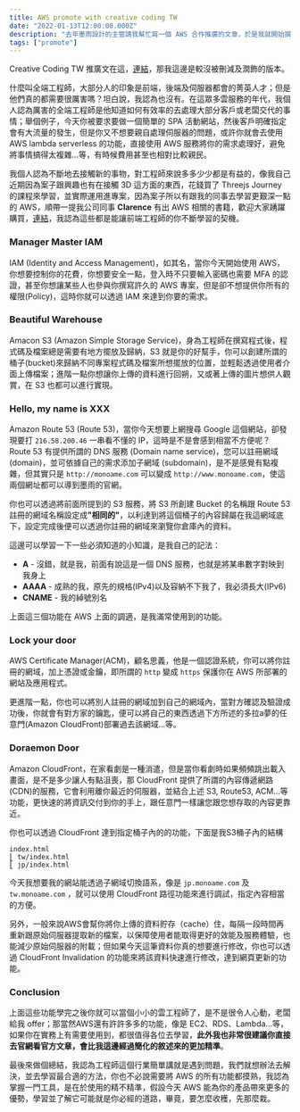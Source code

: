 ```yaml
---
title: AWS promote with creative coding TW
date: "2022-01-13T12:00:00.000Z"
description: "去年墨雨設計的主管請我幫忙寫一個 AWS 合作推廣的文章，於是我就開始撰寫一些我平時時常使用的功能，像是 IAM, S3, Route53, Lambda,CloudFront, lightsail, EC2, RDS...等的功能，那也於近期正式上架到 Creative Coding TW 的站台上面了，雖然因為潤筆的關係及我認為有些內容對於沒接觸過 AWS 的會稍微較難，所以很多內容都刪除了，畢竟是推廣的文章，但能讓自己的東西擺出去給人看到，對於我來說還是感到很開心的一件事，畢竟我也不是什麼 AWS 特別厲害的人，大多數我都必須上網搜尋或詢問較專業的人來獲得解答；那這篇文章我會著重在“前端”工程師如何能踏進 AWS 領域的這部分來進行講述。" 
tags: ["promote"]
---
```


Creative Coding TW 推廣文在這，[連結](https://creativecoding.in/2021/12/14/%e3%80%90-%e5%90%88%e4%bd%9c%e6%8e%a8%e5%bb%a3%ef%bc%9aaws%e5%b8%b6%e4%bd%a0%e5%9c%a8%e9%9b%b2%e7%ab%af%e9%a3%9b%e3%80%91/)，那我這邊是較沒被刪減及潤飾的版本。

什麼叫全端工程師，大部分人的印象是前端，後端及伺服器都會的菁英人才；但是他們真的都需要很厲害嗎？坦白說，我認為也沒有。在這眾多雲服務的年代，我個人認為厲害的全端工程師是他知道如何有效率的去處理大部分客戶或老闆交代的事情；舉個例子，今天你被要求要做一個簡單的 SPA 活動網站，然後客戶明確指定會有大流量的發生，但是你又不想要親自處理伺服器的問題，或許你就會去使用 AWS lambda serverless 的功能，直接使用 AWS 服務將你的需求處理好，避免將事情搞得太複雜...等，有時候費用甚至也相對比較親民。

我個人認為不斷地去接觸新的事物，對工程師來說多多少少都是有益的，像我自己近期因為案子跟興趣也有在接觸 3D 這方面的東西，花錢買了 Threejs Journey 的課程來學習，並實際運用進專案，因為案子所以有跟我的同事去學習更艱深一點的 AWS，順帶一提我公司同事 <strong>Clarence</strong> 有出 AWS 相關的書籍，歡迎大家踴躍購買，[連結](https://www.tenlong.com.tw/products/9789864349203)，我認為這些都是能讓前端工程師的你不斷學習的契機。

### Manager Master IAM
IAM (Identity and Access Management)，如其名，當你今天開始使用 AWS，你想要控制你的花費，你想要安全一點，登入時不只要輸入密碼也需要 MFA 的認證，甚至你想讓某些人也參與你撰寫許久的 AWS 專案，但是卻不想提供你所有的權限(Policy)，這時你就可以透過 IAM 來達到你要的需求。

### Beautiful Warehouse
Amacon S3 (Amazon Simple Storage Service)，身為工程師在撰寫程式後，程式碼及檔案總是需要有地方擺放及歸納，S3 就是你的好幫手，你可以創建所謂的桶子(bucket)來歸納不同專案程式碼及檔案所想擺放的位置，並輕鬆透過使用者介面上傳檔案；進階一點你想讓你上傳的資料進行回朔，又或著上傳的圖片想供人觀賞，在 S3 也都可以進行實現。

### Hello, my name is XXX
Amazon Route 53 (Route 53)，當你今天想要上網搜尋 Google 這個網站，卻發現要打 `216.58.200.46` 一串看不懂的 IP，這時是不是會感到相當不方便呢？Route 53 有提供所謂的 DNS 服務 (Domain name service)，您可以註冊網域 (domain)，並可依據自己的需求添加子網域 (subdomain)，是不是感覺有點複雜，但其實只是 `http://monoame.com` 可以變成 `http://www.monoame.com`，使這兩個網址都可以導到墨雨的官網。

你也可以透過將前面所提到的 S3 服務，將 S3 所創建 Bucket 的名稱跟 Route 53 註冊的網域名稱設定成<strong>"相同的"</strong>，以利達到將這個桶子的內容歸屬在我這網域底下，設定完成後便可以透過你註冊的網域來瀏覽你倉庫內的資料。

這邊可以學習一下一些必須知道的小知識，是我自己的記法：

- <strong>A</strong> - 沒錯，就是我，前面有說這是一個 DNS 服務，也就是將某串數字對映到我身上
- <strong>AAAA</strong> - 成熟的我，原先的規格(IPv4)以及容納不下我了，我必須長大(IPv6)
- <strong>CNAME</strong> - 我的綽號別名

上面這三個功能在 AWS 上面的調適，是我滿常使用到的功能。

### Lock your door
AWS Certificate Manager(ACM)，顧名思義，他是一個認證系統，你可以將你註冊的網域，加上憑證或金鑰，即所謂的 `http` 變成 `https` 保護你在 AWS 所部署的網站及應用程式。

更進階一點，你也可以將別人註冊的網域加到自己的網域內，當對方確認及驗證成功後，你就會有對方家的鑰匙，便可以將自己的東西透過下方所述的多拉a夢的任意門(Amazon CloudFront)部署過去該網域...等。

### Doraemon Door
Amazon CloudFront，在家看劇是一種消遣，但是當你看劇時如果頻頻跳出載入畫面，是不是多少讓人有點沮喪，那 CloudFront 提供了所謂的內容傳遞網路(CDN)的服務，它會利用離你最近的伺服器，並結合上述 S3, Route53, ACM...等功能，更快速的將資訊交付到你的手上，跟任意門一樣讓您跟您想存取的內容更靠近。

你也可以透過 CloudFront 達到指定桶子內的的功能，下面是我S3桶子內的結構
```
index.html
⎣ tw/index.html
⎣ jp/index.html
```
今天我想要我的網站能透過子網域切換語系，像是 `jp.monoame.com` 及 `tw.monoame.com` ，就可以使用 CloudFront 路徑功能來進行調試，指定內容相當的方便。

另外，一般來說AWS會幫你將你上傳的資料貯存（cache）住，每隔一段時間再重新跟原始伺服器提取新的檔案，以保障使用者能取得更好的效能及服務體驗，也能減少原始伺服器的附載；但如果今天這筆資料你真的想要進行修改，你也可以透過 CloudFront Invalidation 的功能來將該資料快速進行修改，達到網頁更新的功能。

### Conclusion
上面這些功能學完之後你就可以當個小小的雲工程師了，是不是很令人心動，老闆給我 offer；那當然AWS還有許許多多的功能，像是 EC2、RDS、Lambda...等，如果你在實務上有需要使用到，都很值得各位去學習，<strong>此外我也非常很建議你直接去官網看官方文章，會比我這邊經過簡化的敘述來的更加精準</strong>。

最後來做個總結，我認為工程師這個行業簡單講就是遇到問題，我們就想辦法去解決，並去學習最合適的方法，你也不必說需要將 AWS 的所有功能都摸熟，我認為掌握一門工具，是在於使用的精不精準，假設今天 AWS 能為你的產品帶來更多的優勢，學習並了解它可能就是你必經的道路，畢竟，要怎麼收穫，先那麼栽。